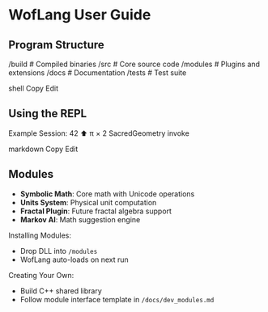 # WofLang User Guide  

## Program Structure

/build # Compiled binaries
/src # Core source code
/modules # Plugins and extensions
/docs # Documentation
/tests # Test suite

shell
Copy
Edit

## Using the REPL

Example Session:
42 ⬆
π × 2
SacredGeometry invoke

markdown
Copy
Edit

## Modules

- **Symbolic Math**: Core math with Unicode operations  
- **Units System**: Physical unit computation  
- **Fractal Plugin**: Future fractal algebra support  
- **Markov AI**: Math suggestion engine  

Installing Modules:
- Drop DLL into `/modules`
- WofLang auto-loads on next run

Creating Your Own:
- Build C++ shared library
- Follow module interface template in `/docs/dev_modules.md`
